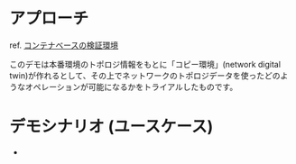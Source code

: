 # アプローチ

ref. [コンテナベースの検証環境](../../copy_to_emulated_env/doc/abstract.md)

このデモは本番環境のトポロジ情報をもとに「コピー環境」(network digital twin)が作れるとして、その上でネットワークのトポロジデータを使ったどのようなオペレーションが可能になるかをトライアルしたものです。

# デモシナリオ (ユースケース)
- 